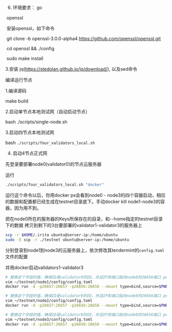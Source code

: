 6. 环境要求：
go

​       openssl



​	安装openssl，如下命令

​     git clone -b openssl-3.0.0-alpha4 https://github.com/openssl/openssl.git

​      cd openssl && ./config



​      sudo make install



3.安装 jq(https://stedolan.github.io/jq/download/), 以及sed命令



编译运行节点



1.编译源码



make build



2.启动单节点本地测试网（自动启动节点）



bash ./scripts/single-node.sh



3.启动四节点本地测试网


bash `./scripts/four_validators_local.sh`

4.  启动4节点正式网

先登录要部署node0(validator0)的节点云服务器

运行

```bash
./scripts/four_validators_local.sh "docker"
```

运行这个命令以后，你用docker ps会看到node0 - node3的四个容器启动，相应的数据和配置都已经生成在testnet目录底下。手动docker kill node1-node3的容器，因为用不到。

把在node0所在的服务器的Keys所保存在的目录，和--home指定的testnet目录下的数据 拷贝到剩下的3台要部署的validator1-validator3的服务器上

```bash
scp -r $HOME/.irita ubuntu@server-ip:/home/ubuntu
sudo -E scp -r ./testnet ubuntu@server-ip:/home/ubuntu
```

分别登录到node1到node3的云服务器上，依次修改其tendermint的`config.toml`文件的配置

并用docker启动validators1-validator3

```bash
# 替换这个字段的值，确保ID是validator0的ID，并且IP和端口指向node0的26656端口 persistent_peers = "102ef69152b239e1c9cbb08bcdf2c71c63d220f7@1.14.72.3:26656"
vim ~/testnet/node1/config/config.toml
docker run -d -p26657:26657 -p26656:26656 --mount type=bind,source=$PWD/testnet,target=/home --mount type=bind,source=$HOME/.irita,target=/root/.irita --name "node1" mathxh/fiilabs irita start --pruning=nothing --home=/home/node1 --rpc.laddr=tcp://0.0.0.0:26657 --p2p.laddr=tcp://0.0.0.0:26656

# 替换这个字段的值，确保ID是validator0的ID，并且IP和端口指向node0的26656端口 persistent_peers = "102ef69152b239e1c9cbb08bcdf2c71c63d220f7@1.14.72.3:26656"
vim ~/testnet/node2/config/config.toml
docker run -d -p26657:26657 -p26656:26656 --mount type=bind,source=$PWD/testnet,target=/home --mount type=bind,source=$HOME/.irita,target=/root/.irita --name "node2" mathxh/fiilabs irita start --pruning=nothing --home=/home/node2 --rpc.laddr=tcp://0.0.0.0:26657 --p2p.laddr=tcp://0.0.0.0:26656

# 替换这个字段的值，确保ID是validator0的ID，并且IP和端口指向node0的26656端口 persistent_peers = "102ef69152b239e1c9cbb08bcdf2c71c63d220f7@1.14.72.3:26656"
vim ~/testnet/node3/config/config.toml
docker run -d -p26657:26657 -p26656:26656 --mount type=bind,source=$PWD/testnet,target=/home --mount type=bind,source=$HOME/.irita,target=/root/.irita --name "node3" mathxh/fiilabs irita start --pruning=nothing --home=/home/node3 --rpc.laddr=tcp://0.0.0.0:26657 --p2p.laddr=tcp://0.0.0.0:26656
```


